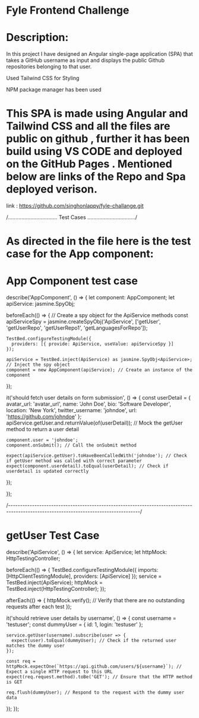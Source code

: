 # Fyle Frontend Challenge  

# Description:

In this project I have designed an Angular single-page application (SPA) that takes a GitHub username as input and displays the public Github repositories belonging to that user.

Used Tailwind CSS for Styling

NPM package manager has been used 



# This SPA is made using Angular and Tailwind CSS and all the files are public on github , further it has been build using VS CODE and deployed on the GitHub Pages . Mentioned below are links of the Repo and Spa deployed verison. 
link :  https://github.com/singhonlappy/fyle-challange.git







/.................................  Test Cases   ................................/

# As directed in the file here is the test case for the App component:


# App Component test case
describe('AppComponent', () => {
  let component: AppComponent;
  let apiService: jasmine.SpyObj<ApiService>;

  beforeEach(() => {
    // Create a spy object for the ApiService methods
    const apiServiceSpy = jasmine.createSpyObj('ApiService', ['getUser', 'getUserRepo', 'getUserRepo1', 'getLanguagesForRepo']);

    TestBed.configureTestingModule({
      providers: [{ provide: ApiService, useValue: apiServiceSpy }]
    });

    apiService = TestBed.inject(ApiService) as jasmine.SpyObj<ApiService>; // Inject the spy object
    component = new AppComponent(apiService); // Create an instance of the component
  });

  it('should fetch user details on form submission', () => {
    const userDetail = { avatar_url: 'avatar_url', name: 'John Doe', bio: 'Software Developer', location: 'New York', twitter_username: 'johndoe', url: 'https://github.com/johndoe' };
    apiService.getUser.and.returnValue(of(userDetail)); // Mock the getUser method to return a user detail

    component.user = 'johndoe';
    component.onSubmit(); // Call the onSubmit method

    expect(apiService.getUser).toHaveBeenCalledWith('johndoe'); // Check if getUser method was called with correct parameter
    expect(component.userdetail).toEqual(userDetail); // Check if userdetail is updated correctly
  });

  
});



/-------------------------------------------------------------------------------------------------------------------------------------/
 # getUser Test Case


describe('ApiService', () => {
  let service: ApiService;
  let httpMock: HttpTestingController;

  beforeEach(() => {
    TestBed.configureTestingModule({
      imports: [HttpClientTestingModule],
      providers: [ApiService]
    });
    service = TestBed.inject(ApiService);
    httpMock = TestBed.inject(HttpTestingController);
  });

  afterEach(() => {
    httpMock.verify(); // Verify that there are no outstanding requests after each test
  });

  it('should retrieve user details by username', () => {
    const username = 'testuser';
    const dummyUser = { id: 1, login: 'testuser' };

    service.getUser(username).subscribe(user => {
      expect(user).toEqual(dummyUser); // Check if the returned user matches the dummy user
    });

    const req = httpMock.expectOne(`https://api.github.com/users/${username}`); // Expect a single HTTP request to this URL
    expect(req.request.method).toBe('GET'); // Ensure that the HTTP method is GET

    req.flush(dummyUser); // Respond to the request with the dummy user data
  });
});
